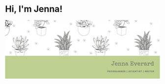 # Hi, I'm Jenna!
![Profile Banner](https://raw.githubusercontent.com/JennaEverard/JennaEverard/master/img/ProfileBannerAugust.png)
<!--
**JennaEverard/JennaEverard** is a ✨ _special_ ✨ repository because its `README.md` (this file) appears on your GitHub profile.

Here are some ideas to get you started:

- 🔭 I’m currently working on ...
- 🌱 I’m currently learning ...
- 👯 I’m looking to collaborate on ...
- 🤔 I’m looking for help with ...
- 💬 Ask me about ...
- 📫 How to reach me: ...
- 😄 Pronouns: ...
- ⚡ Fun fact: ...
-->
